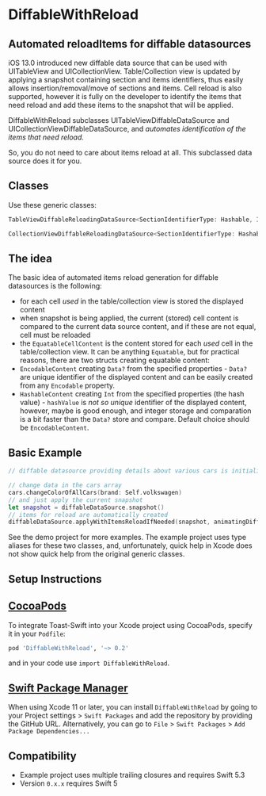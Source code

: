 # DiffableWithReload
Automated reloadItems for diffable datasources
-
iOS 13.0 introduced new diffable data source that can be used with UITableView and UICollectionView. Table/Collection view is updated by applying a snapshot containing section and items identifiers, thus easily allows insertion/removal/move of sections and items. Cell reload is also supported, however it is fully on the developer to identify the items that need reload and add these items to the snapshot that will be applied.

DiffableWithReload subclasses UITableViewDiffableDataSource and UICollectionViewDiffableDataSource, and *automates identification of the items that need reload.*

So, you do not need to care about items reload at all. This subclassed data source does it for you.

Classes
-
Use these generic classes:

``` swift
TableViewDiffableReloadingDataSource<SectionIdentifierType: Hashable, ItemIdentifierType: Hashable, EquatableCellContent: Equatable>

CollectionViewDiffableReloadingDataSource<SectionIdentifierType: Hashable, ItemIdentifierType: Hashable, EquatableCellContent: Equatable>
```

The idea
-
The basic idea of automated items reload generation for diffable datasources is the following:

* for each cell _used_ in the table/collection view is stored the displayed content
* when snapshot is being applied, the current (stored) cell content is compared to the current data source content, and if these are not equal, cell must be reloaded
* the `EquatableCellContent` is the content stored for each _used_ cell in the table/collection view. It can be anything `Equatable`, but for practical reasons, there are two structs creating equatable content:
* `EncodableContent` creating `Data?` from the specified properties - `Data?` are unique identifier of the displayed content and can be easily created from any `Encodable` property.
* `HashableContent` creating `Int` from the specified properties (the hash value) - `hashValue` is _not so unique_ identifier of the displayed content, however, maybe is good enough, and integer storage and comparation is a bit faster than the `Data?` store and compare. Default choice should be `EncodableContent`.


Basic Example
-
```swift
// diffable datasource providing details about various cars is initialized

// change data in the cars array
cars.changeColorOfAllCars(brand: Self.volkswagen)
// and just apply the current snapshot
let snapshot = diffableDataSource.snapshot()
// items for reload are automatically created
diffableDataSource.applyWithItemsReloadIfNeeded(snapshot, animatingDifferences: false)
```

See the demo project for more examples.
The example project uses type aliases for these two classes, and, unfortunately, quick help in Xcode does not show quick help from the original generic classes.


Setup Instructions
------------------

[CocoaPods](http://cocoapods.org)
------------------

To integrate Toast-Swift into your Xcode project using CocoaPods, specify it in your `Podfile`:

```ruby
pod 'DiffableWithReload', '~> 0.2'
```

and in your code use `import DiffableWithReload`.

[Swift Package Manager](https://swift.org/package-manager/)
------------------

When using Xcode 11 or later, you can install `DiffableWithReload` by going to your Project settings > `Swift Packages` and add the repository by providing the GitHub URL. Alternatively, you can go to `File` > `Swift Packages` > `Add Package Dependencies...`


Compatibility
------------------
* Example project uses multiple trailing closures and requires Swift 5.3
* Version `0.x.x` requires Swift 5
 